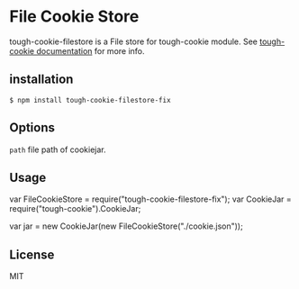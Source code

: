 # File Cookie Store

tough-cookie-filestore is a File store for tough-cookie module. See 
[tough-cookie documentation](https://github.com/goinstant/tough-cookie#constructionstore--new-memorycookiestore-rejectpublicsuffixes) for more info.


## installation

    $ npm install tough-cookie-filestore-fix

## Options

  `path` file path of cookiejar.

## Usage

  var FileCookieStore = require("tough-cookie-filestore-fix");
  var CookieJar = require("tough-cookie").CookieJar;

  var jar = new CookieJar(new FileCookieStore("./cookie.json"));

## License

 MIT
